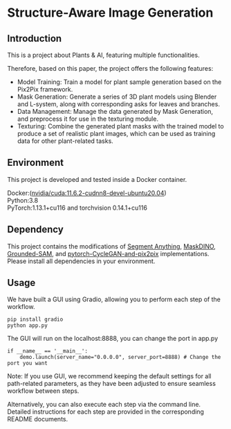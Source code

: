 # Structure-Aware Image Generation

## Introduction
This is a project about Plants & AI, featuring multiple functionalities.


Therefore, based on this paper, the project offers the following features:

- Model Training: Train a model for plant sample generation based on the Pix2Pix framework.
- Mask Generation: Generate a series of 3D plant models using Blender and L-system, along with corresponding asks for 
leaves and branches.
- Data Management: Manage the data generated by Mask Generation, and preprocess it for use in the texturing module.
- Texturing: Combine the generated plant masks with the trained model to produce a set of realistic plant images, which 
can be used as training data for other plant-related tasks.

## Environment
This project is developed and tested inside a Docker container.

Docker:([nvidia/cuda:11.6.2-cudnn8-devel-ubuntu20.04](https://hub.docker.com/layers/nvidia/cuda/11.6.2-cudnn8-devel-ubuntu20.04/images/sha256-4eeb683bf695d431ecba6c949b4ee86c1cff61c2786c4de93b8df095f0852b78?context=explore))  
Python:3.8  
PyTorch:1.13.1+cu116 and torchvision 0.14.1+cu116

## Dependency
This project contains the modifications of [Segment Anything](https://github.com/facebookresearch/segment-anything), [MaskDINO](https://github.com/IDEA-Research/MaskDINO), [Grounded-SAM](https://github.com/IDEA-Research/Grounded-Segment-Anything), and [pytorch-CycleGAN-and-pix2pix](https://github.com/junyanz/pytorch-CycleGAN-and-pix2pix) 
implementations. Please install all dependencies in your environment.

## Usage
We have built a GUI using Gradio, allowing you to perform each step of the workflow.
```
pip install gradio
python app.py
```
The GUI will run on the localhost:8888, you can change the port in app.py
```
if __name__ == '__main__':
    demo.launch(server_name="0.0.0.0", server_port=8888) # Change the port you want
```
Note: If you use GUI, we recommend keeping the default settings for all path-related parameters, as they have been 
adjusted to ensure seamless workflow between steps.

Alternatively, you can also execute each step via the command line. Detailed instructions for each step are provided in 
the corresponding README documents. 

